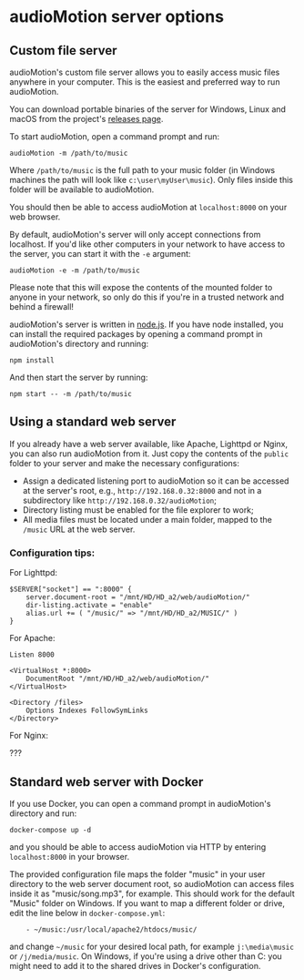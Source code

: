 audioMotion server options
==========================

## Custom file server

audioMotion's custom file server allows you to easily access music files anywhere in your computer. This is the easiest and preferred way to run audioMotion.

You can download portable binaries of the server for Windows, Linux and macOS from the project's [releases page](https://github.com/hvianna/audioMotion.js/releases/latest).

To start audioMotion, open a command prompt and run:

```
audioMotion -m /path/to/music
```

Where `/path/to/music` is the full path to your music folder (in Windows machines the path will look like `c:\user\myUser\music`). Only files inside this folder will be available to audioMotion.

You should then be able to access audioMotion at `localhost:8000` on your web browser.

By default, audioMotion's server will only accept connections from localhost. If you'd like other computers in your network to have access to the server, you can start it with the `-e` argument:

```
audioMotion -e -m /path/to/music
```

Please note that this will expose the contents of the mounted folder to anyone in your network, so only do this if you're in a trusted network and behind a firewall!

audioMotion's server is written in [node.js](https://nodejs.org). If you have node installed, you can install the required packages by opening a command prompt in audioMotion's directory and running:

```
npm install
```

And then start the server by running:

```
npm start -- -m /path/to/music
```


## Using a standard web server

If you already have a web server available, like Apache, Lighttpd or Nginx, you can also run audioMotion from it.
Just copy the contents of the `public` folder to your server and make the necessary configurations:

* Assign a dedicated listening port to audioMotion so it can be accessed at the server's root, e.g., `http://192.168.0.32:8000` and not in a subdirectory like `http://192.168.0.32/audioMotion`;
* Directory listing must be enabled for the file explorer to work;
* All media files must be located under a main folder, mapped to the `/music` URL at the web server.


### Configuration tips:

For Lighttpd:

```
$SERVER["socket"] == ":8000" {
    server.document-root = "/mnt/HD/HD_a2/web/audioMotion/"
    dir-listing.activate = "enable"
    alias.url += ( "/music/" => "/mnt/HD/HD_a2/MUSIC/" )
}
```

For Apache:

```
Listen 8000

<VirtualHost *:8000>
	DocumentRoot "/mnt/HD/HD_a2/web/audioMotion/"
</VirtualHost>

<Directory /files>
    Options Indexes FollowSymLinks
</Directory>
```

For Nginx:

???

## Standard web server with Docker

If you use Docker, you can open a command prompt in audioMotion's directory and run:

`docker-compose up -d`

and you should be able to access audioMotion via HTTP by entering `localhost:8000` in your browser.

The provided configuration file maps the folder "music" in your user directory to the web server document root, so audioMotion can access files inside it as "music/song.mp3", for example.
This should work for the default "Music" folder on Windows. If you want to map a different folder or drive, edit the line below in `docker-compose.yml`:

```
    - ~/music:/usr/local/apache2/htdocs/music/
```

and change `~/music` for your desired local path, for example `j:\media\music` or `/j/media/music`. On Windows, if you're using a drive other than C: you might need to add it to the shared drives in Docker's configuration.
